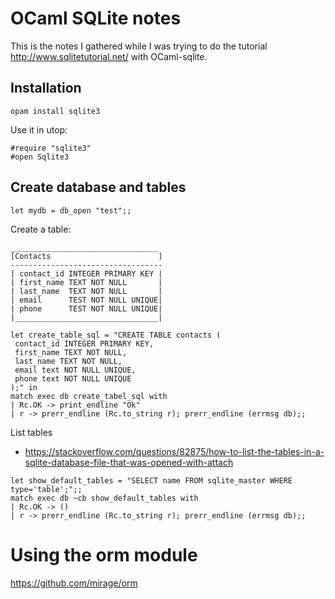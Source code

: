 # OCaml SQLite notes

This is the notes I gathered while I was trying to do the tutorial http://www.sqlitetutorial.net/ with OCaml-sqlite.


## Installation

```
opam install sqlite3
```

Use it in utop:

```
#require "sqlite3"
#open Sqlite3
```

## Create database and tables

```
let mydb = db_open "test";;

```

Create a table:

```
_________________________________
[Contacts                        ]
----------------------------------
| contact_id INTEGER PRIMARY KEY |
| first_name TEXT NOT NULL       |
| last_name  TEXT NOT NULL       |
| email      TEST NOT NULL UNIQUE|
| phone      TEST NOT NULL UNIQUE|
|________________________________|
```

```
let create_table_sql = "CREATE TABLE contacts (
 contact_id INTEGER PRIMARY KEY,
 first_name TEXT NOT NULL,
 last_name TEXT NOT NULL,
 email text NOT NULL UNIQUE,
 phone text NOT NULL UNIQUE
);" in
match exec db create_tabel_sql with
| Rc.OK -> print_endline "Ok"
| r -> prerr_endline (Rc.to_string r); prerr_endline (errmsg db);;
```

List tables
* https://stackoverflow.com/questions/82875/how-to-list-the-tables-in-a-sqlite-database-file-that-was-opened-with-attach
```
let show_default_tables = "SELECT name FROM sqlite_master WHERE type='table';";;
match exec db ~cb show_default_tables with
| Rc.OK -> ()
| r -> prerr_endline (Rc.to_string r); prerr_endline (errmsg db);;

```

# Using the orm module
https://github.com/mirage/orm

